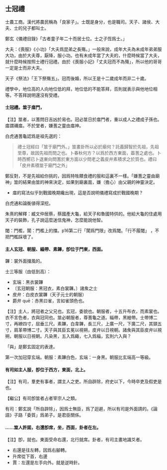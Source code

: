 ## 士冠禮

士農工商。漢代將農民稱為「良家子」。士既是身分，也是職司。天子、諸侯、大夫、士的兒子都叫士。

鄭玄《儀禮目錄》「古者童子年二十而居士位。士之子恆爲士。」

大夫：《喪服》《小功》「大夫爲昆弟之長殤。」一般來說，成年大夫為未成年弟弟服大功，由於大夫尊，厭降，服小功。也有未成年當了大夫的，什麼時候當了大夫，就什麼時候按照士禮行冠禮。由於《喪服小記》「丈夫冠而不為殤」，所以他的哥哥一定是士而非大夫。

天子《祭法》「王下祭殤五」。冠而後婚，所以王是十二歲成年而非二十歲。

禮學中，地位高的人向地位低的拜，地位低的不能答拜，否則就表示與他地位相等。不答拜說明還沒有受禮。

#### 士冠禮。筮于庿門，

【注】筮者，以蓍問日吉凶於易也。冠必筮日於庿門者，重以成人之禮成子孫也。庿謂禰庿。不於堂者，嫌蓍之靈由庿神。

<v>白虎通</v><v>蓍龜</v>認爲是祖先選的：

> 禮士冠經曰「筮于廟門外。」筮畫卦所以必於廟何？託義歸智於先祖，先祖至尊，故因先祖而問之也。卜春秋何方？以爲於西方東面，葢蓍之處也。卜時西嚮已卜退東向問蓍於東方面以少問老之義皮弁素積求之於質也。禮曰「皮弁素積筮于廟門之外」

鄭反對，不是先祖給你挑的，因爲特牲饋食禮的服和這裏不一樣。「嫌蓍之靈由廟神」筮的結果由筮的神來決定，如果到廟裏面，嫌（擔心）由父親的神靈決定。

- 庿的寫法似乎到戰國晚期纔出現，這是否說明儀禮寫成於戰國晚期？

<v>白虎通</v>和<v>論衡</v>値得深挖。

朱熹的解釋：臧文仲居蔡，蔡國產大龜，給天子和魯國特供的。他給大龜的住處用天子的裝飾，孔子說這麼迷信鬼神，怎麼能說他智。

閾：門檻，闑：門檻上的擋。p16第二行「闑爲門限」改爲閾。「行不履閾」 ，不把門檻踩壞了。

#### 主人玄冠、朝服、緇帶、素韠，卽位于門東，西面。

韠：裳外面擋風的。

士三等服（由低到高）：

- 玄端：黑衣裳韠
- 〔玄冠朝服：黑冠衣，素白裳韠。〕諸矦之士
- 皮弁：白皮衣裳韠（天子元士的朝服）
- 爵弁 quē：赤黑曰雀，言如雀頭色也。

【注】主人，將冠者之父兄也。玄冠，委貌也。朝服者，十五升布衣，而素裳也。衣不言色者，衣與冠同也。筮必朝服者，尊蓍龜之道。緇帶，黑繒帶。士帶博二寸，再繚四寸，屈垂三尺。素韠，白韋韠，長三尺，上廣一尺，下廣二尺，其頸五寸，肩革帶博二寸。天子與其臣玄冕以視朔，皮弁以日視朝。諸矦與其臣皮弁以視朔，朝服以日視朝。凡染黑，五入爲緅，七入爲緇，玄則六入與？

「與」是鄭玄固定的表達。

第一次加冠穿玄端。朝服：素韠白色，玄端：一身黑。朝服比玄端高一等級。

#### 有司如主人服，卽位于西方，東面，北上。

【注】有司，羣吏有事者，謂主人之吏。所自辟除，府史以下，今時卒吏及假吏是也。

【繼公】有司卽筮者占者宰宗人之類。

有司：鄭玄說「所自辟除」，因爲士無臣，爲了迴避，所以有司是外面請的。《論語》子路「委質」爲弟子。是君臣關係。

#### ……筮人許諾，右還卽席，坐，西面，卦者在左。

【注】卽，就也。東面受命右還，北行就席。卦者，有司主畫地識爻者。

- 右還是往左轉，因爲右腳轉。
- 升席從下首，右邊
- 賈：左還是左手向外。就是逆時針。